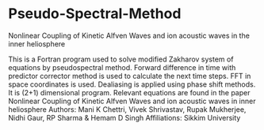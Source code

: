 # Pseudo-Spectral-Method
Nonlinear Coupling of Kinetic Alfven Waves and ion acoustic waves in the inner heliosphere


This is a Fortran program used to solve modified Zakharov system of equations by pseudospectral method.
Forward difference in time with predictor corrector method is used to calculate
the next time steps. FFT in space coordinates is used.
Dealiasing is applied using phase shift methods.
It is (2+1) dimensional program.
Relevant equations are found in the paper
Nonlinear Coupling of Kinetic Alfven Waves and ion acoustic waves in inner heliosphere
Authors: Mani K Chettri, Vivek Shrivastav, Rupak Mukherjee, Nidhi Gaur, RP Sharma & Hemam D Singh
Affiliations: Sikkim University
